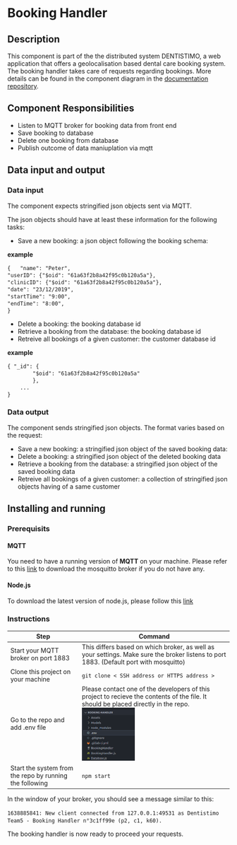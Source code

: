 # Booking Handler

## Description

This component is part of the the distributed system DENTISTIMO, a web application that offers a geolocalisation based dental care booking system.
The booking handler takes care of requests regarding bookings. More details can be found in the component diagram in the [documentation repository](https://git.chalmers.se/courses/dit355/test-teams-formation/team-5/team-4-project). 

## Component Responsibilities

- Listen to MQTT broker for booking data from front end
- Save booking to database
- Delete one booking from database
- Publish outcome of data maniuplation via mqtt

## Data input and output
### Data input

The component expects stringified json objects sent via MQTT. 

The json objects should have at least these information for the following tasks:
- Save a new booking: a json object following the booking schema: 

<b>example</b>

    {   "name": "Peter",
    "userID": {"$oid": "61a63f2b8a42f95c0b120a5a"},
    "clinicID": {"$oid": "61a63f2b8a42f95c0b120a5a"},
    "date": "23/12/2019",
    "startTime": "9:00",
    "endTime": "8:00",
    }

- Delete a booking: the booking database id
- Retrieve a booking from the database: the booking database id
- Retreive all bookings of a given customer: the customer database id 

<b>example</b>

    { "_id": {
            "$oid": "61a63f2b8a42f95c0b120a5a"
            },
        ...
    }


### Data output

The component sends stringified json objects.
The format varies based on the request:

- Save a new booking: a stringified json object of the saved booking data: 
- Delete a booking: a stringified json object of the deleted booking data
- Retrieve a booking from the database: a stringified json object of the saved booking data
- Retreive all bookings of a given customer: a collection of  stringified json objects having of a same customer 

## Installing and running

### Prerequisits
#### MQTT
You need to have a running version of <b>MQTT</b> on your machine. Please refer to this [link](https://www.google.com/url?sa=t&rct=j&q=&esrc=s&source=web&cd=&ved=2ahUKEwjG3fWb6NH0AhXpQvEDHSGLC2MQFnoECAMQAQ&url=https%3A%2F%2Fmosquitto.org%2Fdownload%2F&usg=AOvVaw2rLN-Os_zfUrtqeV1Lrunf) to download the mosquitto broker if you do not have any. 
#### Node.js
To download the latest version of node.js, please follow this [link](https://nodejs.org/en/download/)

### Instructions

| Step | Command |
| ------ | ------ |
| Start your MQTT broker on port 1883| This differs based on which broker, as well as your settings. Make sure the broker listens to port 1883. (Default port with mosquitto) |
| Clone this project on your machine | `git clone < SSH address or HTTPS address >` |
| Go to the repo and add .env file | Please contact one of the developers of this project to recieve the contents of the file. It should be placed directly in the repo.  <img src="./Assets/picEnvBooking.png" width="120" height="120">|
| Start the system from the repo by running the following  | `npm start` |

In the window of your broker, you should see a message similar to this:

`1638885841: New client connected from 127.0.0.1:49531 as Dentistimo Team5 - Booking Handler n°3c1ff99e (p2, c1, k60).`

The booking handler is now ready to proceed your requests. 
